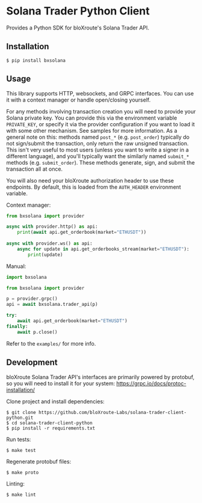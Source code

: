 # Solana Trader Python Client

Provides a Python SDK for bloXroute's Solana Trader API.

## Installation

```
$ pip install bxsolana
```

## Usage

This library supports HTTP, websockets, and GRPC interfaces. You can use it with
a context manager or handle open/closing yourself.

For any methods involving transaction creation you will need to provide your 
Solana private key. You can provide this via the environment variable 
`PRIVATE_KEY`, or specify it via the provider configuration if you want to load 
it with some other mechanism. See samples for more information. 
As a general note on this: methods named `post_*` (e.g. `post_order`) typically 
do not sign/submit the transaction, only return the raw unsigned transaction. 
This isn't very useful to most users (unless you want to write a signer in a 
different language), and you'll typically want the similarly named `submit_*` 
methods (e.g. `submit_order`). These methods generate, sign, and submit the
transaction all at once.

You will also need your bloXroute authorization header to use these endpoints. By default, this is loaded from the 
`AUTH_HEADER` environment variable.

Context manager:

```python
from bxsolana import provider

async with provider.http() as api:
    print(await api.get_orderbook(market="ETHUSDT"))
    
async with provider.ws() as api:
    async for update in api.get_orderbooks_stream(market="ETHUSDT"):
        print(update)
```

Manual:

```python
import bxsolana

from bxsolana import provider

p = provider.grpc()
api = await bxsolana.trader_api(p)

try:
    await api.get_orderbook(market="ETHUSDT")
finally:
    await p.close()
```

Refer to the `examples/` for more info.

## Development

bloXroute Solana Trader API's interfaces are primarily powered by protobuf, so you will 
need to install it for your system: https://grpc.io/docs/protoc-installation/

Clone project and install dependencies:

```
$ git clone https://github.com/bloXroute-Labs/solana-trader-client-python.git
$ cd solana-trader-client-python
$ pip install -r requirements.txt
```

Run tests:

```
$ make test
```

Regenerate protobuf files:

```
$ make proto
```

Linting:
```
$ make lint
```
